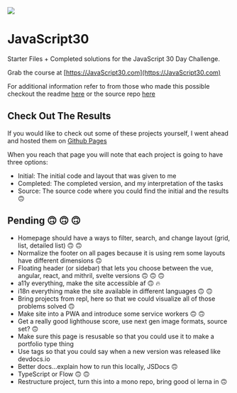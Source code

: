 ![](https://javascript30.com/images/JS3-social-share.png)

# JavaScript30

Starter Files + Completed solutions for the JavaScript 30 Day Challenge.

Grab the course at [https://JavaScript30.com](https://JavaScript30.com)

For additional information refer to from those who made this possible checkout the readme [here](./docs/original.md) or the source repo [here](https://github.com/wesbos/JavaScript30)

## Check Out The Results

If you would like to check out some of these projects yourself, I went ahead and hosted them on [Github Pages](https://sherwino.github.io/JavaScript30/)

When you reach that page you will note that each project is going to have three options:

- Initial: The initial code and layout that was given to me
- Completed: The completed version, and my interpretation of the tasks
- Source: The source code where you could find the initial and the results 🙃

## Pending 🙃 🙃 🙃

- Homepage should have a ways to filter, search, and change layout (grid, list, detailed list) 🙃 🙃
- Normalize the footer on all pages because it is using rem some layouts have different dimensions 🙃
- Floating header (or sidebar) that lets you choose between the vue, angular, react, and mithril, svelte versions 🙃 🙃 🙃
- a11y everything, make the site accessible af 🙃 🔥
- i18n everything make the site available in different languages 🙃 🙃
- Bring projects from repl, here so that we could visualize all of those problems solved 🙃
- Make site into a PWA and introduce some service workers 🙃 🙃
- Get a really good lighthouse score, use next gen image formats, source set? 🙃
- Make sure this page is resusable so that you could use it to make a portfolio type thing
- Use tags so that you could say when a new version was released like devdocs.io 
- Better docs...explain how to run this locally, JSDocs 🙃
- TypeScript or Flow 🙃 🙃
- Restructure project, turn this into a mono repo, bring good ol lerna in 🙃
